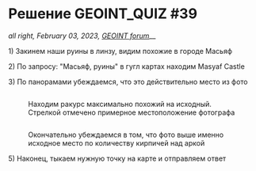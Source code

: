 # Решение GEOINT\_QUIZ #39

_­all right, February 03, 2023,_ [_GEOINT forum_](https://t.me/geoint/10981)__

1\) Закинем наши руины в линзу, видим похожие в городе Масьяф

2\) По запросу: "Масьяф, руины" в гугл картах находим Masyaf Castle

3\) По панорамами убеждаемся, что это действительно место из фото

<figure><img src="https://telegra.ph/file/58ba13917f7a02f2cac54.jpg" alt=""><figcaption><p>Находим ракурс максимально похожий на исходный. Стрелкой отмечено примерное местоположение фотографа</p></figcaption></figure>

<figure><img src="https://telegra.ph/file/46ba087d66d60c63915c6.jpg" alt=""><figcaption><p>Окончательно убеждаемся в том, что фото выше именно исходное место по количеству кирпичей над аркой</p></figcaption></figure>

5\) Наконец, тыкаем нужную точку на карте и отправляем ответ
